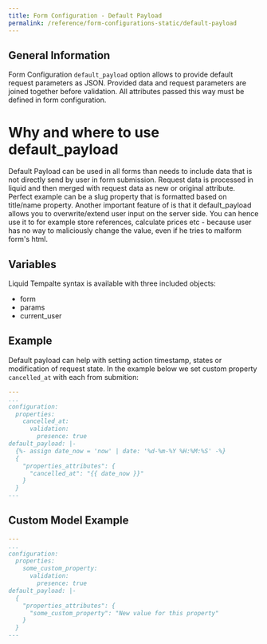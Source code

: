 ```yaml
---
title: Form Configuration - Default Payload
permalink: /reference/form-configurations-static/default-payload
---
```


## General Information

Form Configuration `default_payload` option allows to provide default request parameters
as JSON. Provided data and request parameters are joined together
before validation. All attributes passed this way must be defined in form configuration.

# Why and where to use default_payload

Default Payload can be used in all forms than needs to include data that is not directly send by user in form submission. Request data is processed in liquid and then merged with request data as new or original attribute. Perfect example can be a slug property that is formatted based on title/name property. Another important feature of is that it default_payload allows you to overwrite/extend user input on the server side. You can hence use it to for example store references, calculate prices etc - because user has no way to maliciously change the value, even if he tries to malform form's html.

## Variables

Liquid Tempalte syntax is available with three included objects:

* form
* params
* current_user

## Example

Default payload can help with setting action timestamp, states or modification of request state.
In the example below we set custom property `cancelled_at` with each from submition:

```yml
---
...
configuration:
  properties:
    cancelled_at:
      validation:
        presence: true
default_payload: |-
  {%- assign date_now = 'now' | date: '%d-%m-%Y %H:%M:%S' -%}
  {
    "properties_attributes": {
      "cancelled_at": "{{ date_now }}"
    }
  }
---
```

## Custom Model Example

```yml
---
...
configuration:
  properties:
    some_custom_property:
      validation:
        presence: true
default_payload: |-
  {
    "properties_attributes": {
      "some_custom_property": "New value for this property"
    }
  }
---
```
